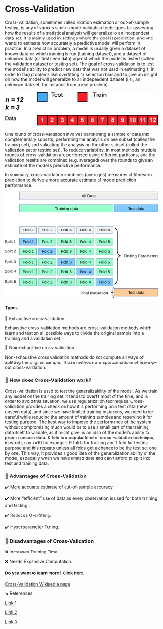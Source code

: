 # Cross-Validation #

Cross-validation, sometimes called rotation estimation or out-of-sample testing, is any of various similar model validation techniques for assessing how the results of a statistical analysis will generalize to an independent data set. It is mainly used in settings where the goal is prediction, and one wants to estimate how accurately a predictive model will perform in practice. In a prediction problem, a model is usually given a dataset of known data on which training is run (training dataset), and a dataset of unknown data (or first seen data) against which the model is tested (called the validation dataset or testing set). The goal of cross-validation is to test the model's ability to predict new data that was not used in estimating it, in order to flag problems like overfitting or selection bias and to give an insight on how the model will generalize to an independent dataset (i.e., an unknown dataset, for instance from a real problem).

![Cross Validation](cross-gif.gif)

One round of cross-validation involves partitioning a sample of data into complementary subsets, performing the analysis on one subset (called the training set), and validating the analysis on the other subset (called the validation set or testing set). To reduce variability, in most methods multiple rounds of cross-validation are performed using different partitions, and the validation results are combined (e.g. averaged) over the rounds to give an estimate of the model's predictive performance.

In summary, cross-validation combines (averages) measures of fitness in prediction to derive a more accurate estimate of model prediction performance.

![Finding parameters of a training data by Cross Validation](grid_search_cross_validation.png "Finding parameters of a training data by Cross Validation")

#### Types ####

:triangular_flag_on_post: Exhaustive cross-validation

Exhaustive cross-validation methods are cross-validation methods which learn and test on all possible ways to divide the original sample into a training and a validation set.

:triangular_flag_on_post: Non-exhaustive cross-validation

Non-exhaustive cross validation methods do not compute all ways of splitting the original sample. Those methods are approximations of leave-p-out cross-validation.


### :large_blue_diamond: How does Cross-Validation work? ###

Cross-validation is used to test the generalizability of the model.
As we train any model on the training set, it tends to overfit most of the time, and in order to avoid this situation, we use regularization techniques. Cross-validation provides a check on how it is performing on a test data (new unseen data), and since we have limited training instances, we need to be careful while reducing the amount of training samples and reserving it for testing purpose.
The best way to improve the performance of the system without compromising much would be to use a small part of the training data itself to validate, as it might give us an idea of the model's ability to predict unseen data.
K-fold is a popular kind of cross-validation technique, in which, say k=10 for example, 9 folds for training and 1 fold for testing purpose and this repeats unless all folds get a chance to be the test set one by one. This way, it provides a good idea of the generalization ability of the model, especially when we have limited data and can't afford to split into test and training data.

### :large_blue_diamond: Advantages of Cross-Validation ###

:heavy_check_mark: More accurate estimate of out-of-sample accuracy.

:heavy_check_mark: More “efficient” use of data as every observation is used for both training and testing..

:heavy_check_mark: Reduces Overfitting.

:heavy_check_mark: Hyperparameter Tuning.

### :large_blue_diamond: Disadvantages of Cross-Validation ###

:x:  Increases Training Time.

:x: Needs Expensive Computation.

#### Do you want to learn more? Click here. ####
[Cross-Validation Wikipedia page](https://en.wikipedia.org/wiki/Cross-validation_(statistics))

 
:arrow_lower_right: References:

[Link 1](https://www.geeksforgeeks.org/cross-validation-machine-learning/)

[Link 2](https://github.com/encodedANAND/K-Fold-Cross-Validation)

[Link 3](https://www.geeksforgeeks.org/cross-validation-machine-learning/)


